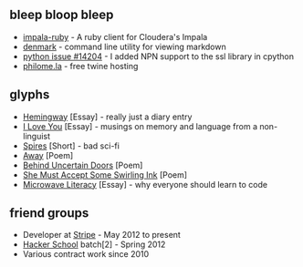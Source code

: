 bleep bloop bleep
-----------------

- [impala-ruby](http://github.com/colinmarc/impala-ruby) - A ruby client for Cloudera's Impala
- [denmark](http://github.com/colinmarc/denmark) - command line utility for viewing markdown
- [python issue #14204](http://hg.python.org/cpython/rev/2514a4e2b3ce) - I added NPN support to the ssl library in cpython
- [philome.la](http://philome.la) - free twine hosting

glyphs
------

- [Hemingway](/hemingway.html) [Essay] - really just a diary entry
- [I Love You](/iloveyou.html) [Essay] - musings on memory and language from a non-linguist
- [Spires](/spires.html) [Short] - bad sci-fi
- [Away](/away.html) [Poem]
- [Behind Uncertain Doors](/doors.html) [Poem]
- [She Must Accept Some Swirling Ink](/ink.html) [Poem]
- [Microwave Literacy](/literacy.html) [Essay] - why everyone should learn to code

friend groups
-------------

- Developer at [Stripe](http://stripe.com) - May 2012 to present
- [Hacker School](http://hackerschool.com) batch[2] - Spring 2012
- Various contract work since 2010
